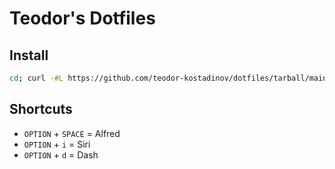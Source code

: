 # Teodor's Dotfiles

## Install
```bash
cd; curl -#L https://github.com/teodor-kostadinov/dotfiles/tarball/main | tar -xzv --strip-components 1 --exclude={README.md,LICENSE,.bootstrap}; source .zshrc
```
## Shortcuts
* `OPTION` + `SPACE` = Alfred
* `OPTION` + `i` = Siri
* `OPTION` + `d` = Dash
